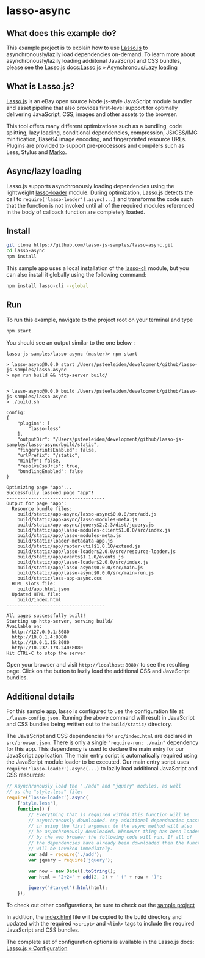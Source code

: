 lasso-async
===========

## What does this example do?

This example project is to explain how to use [Lasso.js](https://github.com/lasso-js/lasso) to asynchronously/lazily load dependencies on-demand. To learn more about asynchronously/lazily loading addiitonal JavaScript and CSS bundles, please see the Lasso.js docs:[Lasso.js » Asynchronous/Lazy loading](https://github.com/lasso-js/lasso#asynchronouslazy-loading)

## What is Lasso.js?

[Lasso.js](https://github.com/lasso-js/lasso) is an eBay open source Node.js-style JavaScript module bundler and asset pipeline that also provides first-level support for optimally delivering JavaScript, CSS, images and other assets to the browser.

This tool offers many different optimizations such as a bundling, code splitting, lazy loading, conditional dependencies, compression, JS/CSS/IMG minification, Base64 image encoding, and fingerprinted resource URLs. Plugins are provided to support pre-processors and compilers such as Less, Stylus and [Marko](http://markojs.com).

## Async/lazy loading

Lasso.js supports asynchronously loading dependencies using the lightweight [lasso-loader](https://github.com/lasso-js/lasso-loader) module. During optimization, Lasso.js detects the call to `require('lasso-loader').async(...)` and transforms the code such that the function is not invoked until all of the required modules referenced in the body of callback function are completely loaded.

## Install

```bash
git clone https://github.com/lasso-js-samples/lasso-async.git
cd lasso-async
npm install
```

This sample app uses a local installation of the [lasso-cli](https://github.com/lasso-js/lasso-cli) module, but you can also install it globally using the following command:

```bash
npm install lasso-cli --global
```

## Run

To run this example, navigate to the project root on your terminal and type

```bash
npm start
```

You should see an output similar to the one below :

```
lasso-js-samples/lasso-async (master)> npm start

> lasso-async@0.0.0 start /Users/psteeleidem/development/github/lasso-js-samples/lasso-async
> npm run build && http-server build/


> lasso-async@0.0.0 build /Users/psteeleidem/development/github/lasso-js-samples/lasso-async
> ./build.sh

Config:
{
    "plugins": [
        "lasso-less"
    ],
    "outputDir": "/Users/psteeleidem/development/github/lasso-js-samples/lasso-async/build/static",
    "fingerprintsEnabled": false,
    "urlPrefix": "/static",
    "minify": false,
    "resolveCssUrls": true,
    "bundlingEnabled": false
}

Optimizing page "app"...
Successfully lassoed page "app"!
------------------------------------
Output for page "app":
  Resource bundle files:
    build/static/app-async/lasso-async$0.0.0/src/add.js
    build/static/app-async/lasso-modules-meta.js
    build/static/app-async/jquery$2.2.3/dist/jquery.js
    build/static/app/lasso-modules-client$1.0.0/src/index.js
    build/static/app/lasso-modules-meta.js
    build/static/loader-metadata-app.js
    build/static/app/raptor-util$1.0.10/extend.js
    build/static/app/lasso-loader$2.0.0/src/resource-loader.js
    build/static/app/events$1.1.0/events.js
    build/static/app/lasso-loader$2.0.0/src/index.js
    build/static/app/lasso-async$0.0.0/src/main.js
    build/static/app/lasso-async$0.0.0/src/main-run.js
    build/static/less-app-async.css
  HTML slots file:
    build/app.html.json
  Updated HTML file:
    build/index.html
------------------------------------

All pages successfully built!
Starting up http-server, serving build/
Available on:
  http://127.0.0.1:8080
  http://10.0.1.4:8080
  http://10.0.1.15:8080
  http://10.237.178.240:8080
Hit CTRL-C to stop the server
```

Open your browser and visit `http://localhost:8080/` to see the resulting page. Click on the button to lazily load the additional CSS and JavaScript bundles.

## Additional details

For this sample app, lasso is configured to use the configuration file at `./lasso-config.json`.
Running the above command will result in JavaScript and CSS bundles being written out to the `build/static/` directory.

The JavaScript and CSS dependencies for `src/index.html` are declared in `src/browser.json`. There is only a single `"require-run: ./main"` dependency for this app. This dependency is used to declare the main entry for our JavaScript application. The main entry script is automatically required using the JavaScript module loader to be executed. Our main entry script uses `require('lasso-loader').async(...)` to lazily load additional JavaScript and CSS resources:

```javascript
// Asynchronously load the "./add" and "jquery" modules, as well
// as the "style.less" file:
require('lasso-loader').async(
    ['style.less'],
    function() {
        // Everything that is required within this function will be
        // asynchronously downloaded. Any additional dependencies passed
        // in using the first argument to the async method will also
        // be asynchronously downloaded. Whenever thing has been loaded
        // by the web broweer the following code will run. If all of
        // the dependencies have already been downloaded then the function
        // will be invoked immediately.
        var add = require('./add');
        var jquery = require('jquery');

        var now = new Date().toString();
        var html = '2+2=' + add(2, 2) + ' (' + now + ')';

        jquery('#target').html(html);
    });
```

To check out other configurations, be sure to check out the [sample project](https://github.com/lasso-js-samples/lasso-config)

In addition, the [index.html](https://github.com/lasso-js-samples/lasso-async/blob/master/src/index.html) file will be copied to the build directory and updated with the required `<script>` and `<link>` tags to include the required JavaScript and CSS bundles.

The complete set of configuration options is available in the Lasso.js docs: [Lasso.js » Configuration](https://github.com/lasso-js/lasso#configuration)